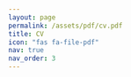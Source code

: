 ```yaml
---
layout: page
permalink: /assets/pdf/cv.pdf
title: CV
icon: "fas fa-file-pdf"
nav: true
nav_order: 3
---
```

